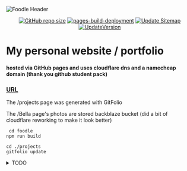 ![Foodle Header](https://raw.githubusercontent.com/JasonLovesDoggo/JasonLovesDoggo.github.io/master/foodle/Img/og_1200x630.png)
<br/>
<div align="center">
 <p>
  <a href="https://nasoj.me/foodle/" ><img src="https://img.shields.io/github/repo-size/JasonLovesDoggo/JasonLovesDoggo.github.io.svg" alt="GitHub repo size"/></a>
 <a href="https://github.com/JasonLovesDoggo/JasonLovesDoggo.github.io/actions/workflows/pages/pages-build-deployment"><img src="https://github.com/JasonLovesDoggo/JasonLovesDoggo.github.io/actions/workflows/pages/pages-build-deployment/badge.svg" alt="pages-build-deployment"></a>
<a href="https://github.com/JasonLovesDoggo/JasonLovesDoggo.github.io/actions/workflows/UpdateSitemap.yml"><img src="https://github.com/JasonLovesDoggo/JasonLovesDoggo.github.io/actions/workflows/UpdateSitemap.yml/badge.svg" alt="Update Sitemap"></a>
<a href="https://github.com/JasonLovesDoggo/JasonLovesDoggo.github.io/actions/workflows/updateversion.yml"><img src="https://github.com/JasonLovesDoggo/JasonLovesDoggo.github.io/actions/workflows/updateversion.yml/badge.svg?branch=master" alt="UpdateVersion"></a></p>

</div>

# My personal website / portfolio

#### hosted via GitHub pages and uses cloudflare dns and a namecheap domain                                                                                                                       (thank you github student pack)

### [URL](https://nasoj.me)

The /projects page was generated with GitFolio

The /Bella page's photos are stored backblaze bucket (did a bit of cloudflare reworking to make it look better)
 
                                  
                                  
````
 cd foodle
npm run build
````
                                     
```
cd ./projects
gitfolio update
``` 


<details>
<summary>TODO</summary>
<br>
1. Make the /Bella page (currently /bella/tempdir) a smooth/long scrolling page (start with a static looking page then prompt the user to scroll) 
see https://pixieset.com/example/ for more examples

2. https://en.m.wikipedia.org/wiki/Lists_of_foods USE this

3. Use javascript:location.reload(true) to auto-update the game 
4. Check if there is a wakatime api and if there is use it to display weekly statistics via projects or main page
</details>
